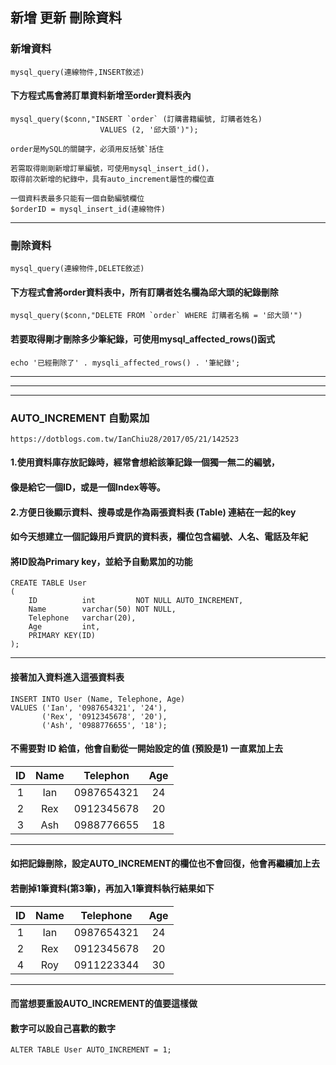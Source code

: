 ## 新增 更新 刪除資料

### 新增資料
```
mysql_query(連線物件,INSERT敘述)
```
#### 下方程式馬會將訂單資料新增至order資料表內
```
mysql_query($conn,"INSERT `order` (訂購書籍編號, 訂購者姓名)
					VALUES (2, '邱大頭')");
```
```
order是MySQL的關鍵字，必須用反括號`括住

若需取得剛剛新增訂單編號，可使用mysql_insert_id()，
取得前次新增的紀錄中，具有auto_increment屬性的欄位直

一個資料表最多只能有一個自動編號欄位
$orderID = mysql_insert_id(連線物件)
```
***
### 刪除資料
```
mysql_query(連線物件,DELETE敘述)
```

#### 下方程式會將order資料表中，所有訂購者姓名欄為邱大頭的紀錄刪除
```
mysql_query($conn,"DELETE FROM `order` WHERE 訂購者名稱 = '邱大頭'")
```
#### 若要取得剛才刪除多少筆紀錄，可使用mysql_affected_rows()函式
```
echo '已經刪除了' . mysqli_affected_rows() . '筆紀錄';
```
***
***
***
### AUTO_INCREMENT 自動累加
```
https://dotblogs.com.tw/IanChiu28/2017/05/21/142523
```

#### 1.使用資料庫存放記錄時，經常會想給該筆記錄一個獨一無二的編號，
####   像是給它一個ID，或是一個Index等等。

#### 2.方便日後顯示資料、搜尋或是作為兩張資料表 (Table) 連結在一起的key

#### 如今天想建立一個記錄用戶資訊的資料表，欄位包含編號、人名、電話及年紀
#### 將ID設為Primary key，並給予自動累加的功能
```
CREATE TABLE User 
(
    ID          int         NOT NULL AUTO_INCREMENT,
    Name        varchar(50) NOT NULL,
    Telephone   varchar(20),
    Age         int,
    PRIMARY KEY(ID)
);
```
***
#### 接著加入資料進入這張資料表
```
INSERT INTO User (Name, Telephone, Age)
VALUES ('Ian', '0987654321', '24'), 
       ('Rex', '0912345678', '20'), 
       ('Ash', '0988776655', '18');
```

#### 不需要對 ID 給值，他會自動從一開始設定的值 (預設是1) 一直累加上去

|ID	|Name	| Telephon	|Age|
|:-:|:-----:|:---------:|:-:|
|1	|Ian		|0987654321	| 24|
|2	|Rex		|0912345678	| 20|
|3	|Ash		|0988776655	| 18|
***
#### 如把記錄刪除，設定AUTO_INCREMENT的欄位也不會回復，他會再繼續加上去
#### 若刪掉1筆資料(第3筆)，再加入1筆資料執行結果如下

|ID	|Name	|Telephone	|Age|
|:-:|:-----:|:---------:|:-:|
|1	|Ian		|0987654321	| 24|
|2	|Rex		|0912345678	| 20|
|4	|Roy		|0911223344	| 30|
***
#### 而當想要重設AUTO_INCREMENT的值要這樣做
#### 數字可以設自己喜歡的數字
```
ALTER TABLE User AUTO_INCREMENT = 1;
```

